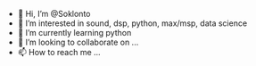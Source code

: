 - 👋 Hi, I’m @Soklonto
- 👀 I’m interested in sound, dsp, python, max/msp, data science
- 🌱 I’m currently learning python
- 💞️ I’m looking to collaborate on ...
- 📫 How to reach me ...

<!---
Soklonto/Soklonto is a ✨ special ✨ repository because its `README.md` (this file) appears on your GitHub profile.
You can click the Preview link to take a look at your changes.
--->
